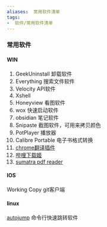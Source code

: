 ```yaml
---
aliases:  常用软件清单
tags: 
-  软件/常用软件清单
---
```



### 常用软件

#### WIN
1.  GeekUninstall 卸载软件
2.  Everything 搜索文件软件
3.  Velocity  API软件
4.  Xshell 
5.  Honeyview 看图软件
6. wox 快速启动软件
7. obsidian 笔记软件
8. Snipaste 截图软件，可用来拷贝颜色
9. PotPlayer 播放器
10. Calibre Portable 电子书格式转换
11.  [chrome翻译插件](https://chrome.google.com/webstore/detail/google-dictionary-by-goog/mgijmajocgfcbeboacabfgobmjgjcoja/related?hl=en)
12. [ 哔哩下载姬](https://github.com/leiurayer/downkyi)
13. [sumatra pdf reader](https://www.sumatrapdfreader.org/free-pdf-reader)


#### IOS

Working Copy git客户端

#### linux

[autojump](https://github.com/wting/autojump) 命令行快速跳转软件